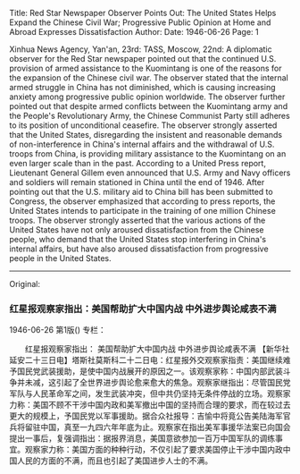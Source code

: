 Title: Red Star Newspaper Observer Points Out: The United States Helps Expand the Chinese Civil War; Progressive Public Opinion at Home and Abroad Expresses Dissatisfaction
Author:
Date: 1946-06-26
Page: 1

Xinhua News Agency, Yan'an, 23rd: TASS, Moscow, 22nd: A diplomatic observer for the Red Star newspaper pointed out that the continued U.S. provision of armed assistance to the Kuomintang is one of the reasons for the expansion of the Chinese civil war. The observer stated that the internal armed struggle in China has not diminished, which is causing increasing anxiety among progressive public opinion worldwide. The observer further pointed out that despite armed conflicts between the Kuomintang army and the People's Revolutionary Army, the Chinese Communist Party still adheres to its position of unconditional ceasefire. The observer strongly asserted that the United States, disregarding the insistent and reasonable demands of non-interference in China's internal affairs and the withdrawal of U.S. troops from China, is providing military assistance to the Kuomintang on an even larger scale than in the past. According to a United Press report, Lieutenant General Gillem even announced that U.S. Army and Navy officers and soldiers will remain stationed in China until the end of 1946. After pointing out that the U.S. military aid to China bill has been submitted to Congress, the observer emphasized that according to press reports, the United States intends to participate in the training of one million Chinese troops. The observer strongly asserted that the various actions of the United States have not only aroused dissatisfaction from the Chinese people, who demand that the United States stop interfering in China's internal affairs, but have also aroused dissatisfaction from progressive people in the United States.



<hr /> 

Original: 


### 红星报观察家指出：美国帮助扩大中国内战  中外进步舆论咸表不满

1946-06-26
第1版()
专栏：

　　红星报观察家指出：
    美国帮助扩大中国内战  中外进步舆论咸表不满
    【新华社延安二十三日电】塔斯社莫斯科二十二日电：红星报外交观察家指责：美国继续难予国民党武装援助，是使中国内战展开的原因之一。该观察家称：中国内部武装斗争并未减，这引起了全世界进步舆论愈来愈大的焦急。观察家继指出：尽管国民党军队与人民革命军之间，发生武装冲突，但中共仍坚持无条件停战的立场。观察家力称：美国不顾不干涉中国内政和美军撤出中国的坚持而合理的要求，而在较过去更大的规模上，予国民党以军事援助。据合众社报导：吉愉中将竟公告美陆海军官兵将留驻中国，真至一九四六年年底为止。观察家在指出美军事援华法案已向国会提出一事后，复强调指出：据报界消息，美国意欲参加一百万中国军队的调练事宜。观察家力称：美国方面的种种行动，不仅引起了要求美国停止干涉中国内政中国人民的方面的不满，而且也引起了美国进步人士的不满。
